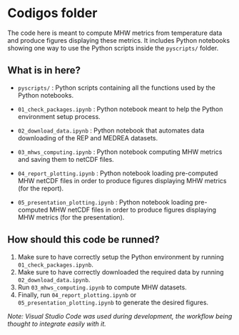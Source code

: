 # Codigos folder

The code here is meant to compute MHW metrics from temperature data and produce figures displaying these metrics. It includes Python notebooks showing one way to use the Python scripts inside the `pyscripts/` folder.

## What is in here?

 - `pyscripts/` :
     Python scripts containing all the functions used by the Python notebooks.

 - `01_check_packages.ipynb` :
     Python notebook meant to help the Python environment setup process.

 - `02_download_data.ipynb` :
     Python notebook that automates data downloading of the REP and MEDREA datasets.

 - `03_mhws_computing.ipynb` :
     Python notebook computing MHW metrics and saving them to netCDF files.

 - `04_report_plotting.ipynb` :
     Python notebook loading pre-computed MHW netCDF files in order to produce figures displaying MHW metrics (for the report).

 - `05_presentation_plotting.ipynb` :
     Python notebook loading pre-computed MHW netCDF files in order to produce figures displaying MHW metrics (for the presentation).

## How should this code be runned?

 1. Make sure to have correctly setup the Python environment by running `01_check_packages.ipynb`.
 1. Make sure to have correctly downloaded the required data by running `02_download_data.ipynb`.
 3. Run `03_mhws_computing.ipynb` to compute MHW datasets.
 4. Finally, run `04_report_plotting.ipynb` or `05_presentation_plotting.ipynb` to generate the desired figures.

*Note: Visual Studio Code was used during development, the workflow being thought to integrate easily with it.*
